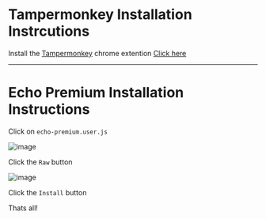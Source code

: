 # Tampermonkey Installation Instrcutions

Install the [Tampermonkey](https://chrome.google.com/webstore/detail/tampermonkey/dhdgffkkebhmkfjojejmpbldmpobfkfo) chrome extention [Click here](https://chrome.google.com/webstore/detail/tampermonkey/dhdgffkkebhmkfjojejmpbldmpobfkfo)

***

# Echo Premium Installation Instructions

Click on `echo-premium.user.js`

![image](https://user-images.githubusercontent.com/61391827/222504675-a1c7c3c1-1702-4add-a7d6-2343e87c606e.png)

Click the `Raw` button

![image](https://user-images.githubusercontent.com/61391827/222496159-5e4691c1-0d7f-4580-86b8-8c002591fc78.png)

Click the `Install` button

Thats all!
